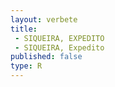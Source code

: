 ```yaml
---
layout: verbete
title:
 - SIQUEIRA, EXPEDITO
 - SIQUEIRA, Expedito
published: false
type: R
---
```


